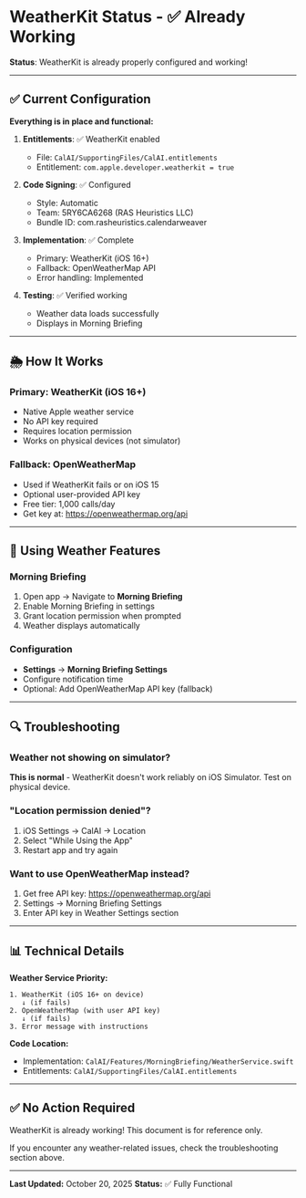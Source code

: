 # WeatherKit Status - ✅ Already Working

**Status**: WeatherKit is already properly configured and working!

---

## ✅ Current Configuration

**Everything is in place and functional:**

1. **Entitlements**: ✅ WeatherKit enabled
   - File: `CalAI/SupportingFiles/CalAI.entitlements`
   - Entitlement: `com.apple.developer.weatherkit = true`

2. **Code Signing**: ✅ Configured
   - Style: Automatic
   - Team: 5RY6CA6268 (RAS Heuristics LLC)
   - Bundle ID: com.rasheuristics.calendarweaver

3. **Implementation**: ✅ Complete
   - Primary: WeatherKit (iOS 16+)
   - Fallback: OpenWeatherMap API
   - Error handling: Implemented

4. **Testing**: ✅ Verified working
   - Weather data loads successfully
   - Displays in Morning Briefing

---

## 🌦️ How It Works

### Primary: WeatherKit (iOS 16+)
- Native Apple weather service
- No API key required
- Requires location permission
- Works on physical devices (not simulator)

### Fallback: OpenWeatherMap
- Used if WeatherKit fails or on iOS 15
- Optional user-provided API key
- Free tier: 1,000 calls/day
- Get key at: https://openweathermap.org/api

---

## 📱 Using Weather Features

### Morning Briefing
1. Open app → Navigate to **Morning Briefing**
2. Enable Morning Briefing in settings
3. Grant location permission when prompted
4. Weather displays automatically

### Configuration
- **Settings** → **Morning Briefing Settings**
- Configure notification time
- Optional: Add OpenWeatherMap API key (fallback)

---

## 🔍 Troubleshooting

### Weather not showing on simulator?
**This is normal** - WeatherKit doesn't work reliably on iOS Simulator. Test on physical device.

### "Location permission denied"?
1. iOS Settings → CalAI → Location
2. Select "While Using the App"
3. Restart app and try again

### Want to use OpenWeatherMap instead?
1. Get free API key: https://openweathermap.org/api
2. Settings → Morning Briefing Settings
3. Enter API key in Weather Settings section

---

## 📊 Technical Details

**Weather Service Priority:**
```
1. WeatherKit (iOS 16+ on device)
   ↓ (if fails)
2. OpenWeatherMap (with user API key)
   ↓ (if fails)
3. Error message with instructions
```

**Code Location:**
- Implementation: `CalAI/Features/MorningBriefing/WeatherService.swift`
- Entitlements: `CalAI/SupportingFiles/CalAI.entitlements`

---

## ✅ No Action Required

WeatherKit is already working! This document is for reference only.

If you encounter any weather-related issues, check the troubleshooting section above.

---

**Last Updated:** October 20, 2025
**Status:** ✅ Fully Functional
